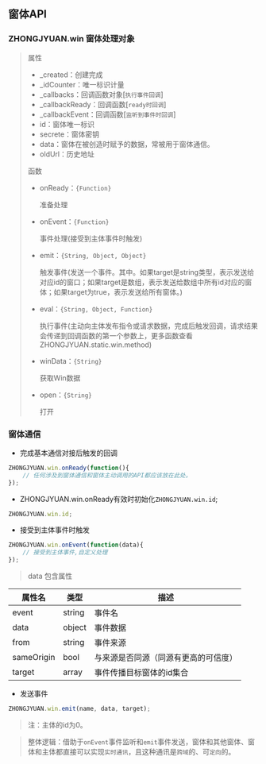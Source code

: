 ## 窗体API
### ZHONGJYUAN.win 窗体处理对象
> 属性
> - _created：创建完成
> - _idCounter：唯一标识计量
> - _callbacks：回调函数对象[`执行事件回调`]
> - _callbackReady：回调函数[`ready时回调`]
> - _callbackEvent：回调函数[`监听到事件时回调`]
> - id：窗体唯一标识
> - secrete：窗体密钥
> - data：窗体在被创造时赋予的数据，常被用于窗体通信。
> - oldUrl：历史地址
> 
> 函数
> - onReady：`{Function}`
>
>   准备处理
> - onEvent：`{Function}`
>
>   事件处理(接受到主体事件时触发)
> - emit：`{String, Object, Object}`
>
>   触发事件(发送一个事件。其中。如果target是string类型，表示发送给对应id的窗口；如果target是数组，表示发送给数组中所有id对应的窗体；如果target为true，表示发送给所有窗体。)
> - eval：`{String, Object, Function}`
>
>   执行事件(主动向主体发布指令或请求数据，完成后触发回调，请求结果会传递到回调函数的第一个参数上，更多函数查看ZHONGJYUAN.static.win.method)
> - winData：`{String}`
>
>   获取Win数据
> - open：`{String}`
>
>   打开
### 窗体通信
- 完成基本通信对接后触发的回调
```js
ZHONGJYUAN.win.onReady(function(){
    // 任何涉及到窗体通信和窗体主动调用的API都应该放在此处。
});
```
- ZHONGJYUAN.win.onReady有效时初始化`ZHONGJYUAN.win.id`;
```js
ZHONGJYUAN.win.id;
```
- 接受到主体事件时触发
```js
ZHONGJYUAN.win.onEvent(function(data){
    // 接受到主体事件,自定义处理
});
```
> data 包含属性

| 属性名     | 类型   | 描述                                         |
| ---------- | ------ | -------------------------------------------- |
| event      | string | 事件名                                       |
| data       | object | 事件数据                                     |
| from       | string | 事件来源                                    |
| sameOrigin | bool   | 与来源是否同源（同源有更高的可信度）            |
| target     | array  | 事件传播目标窗体的id集合                     |
- 发送事件
```js
ZHONGJYUAN.win.emit(name, data, target);
```
> 注：主体的id为0。

> 整体逻辑：借助于`onEvent`事件监听和`emit`事件发送，窗体和其他窗体、窗体和主体都直接可以实现`实时通讯`，且这种通讯是`跨域`的、可`定向`的。